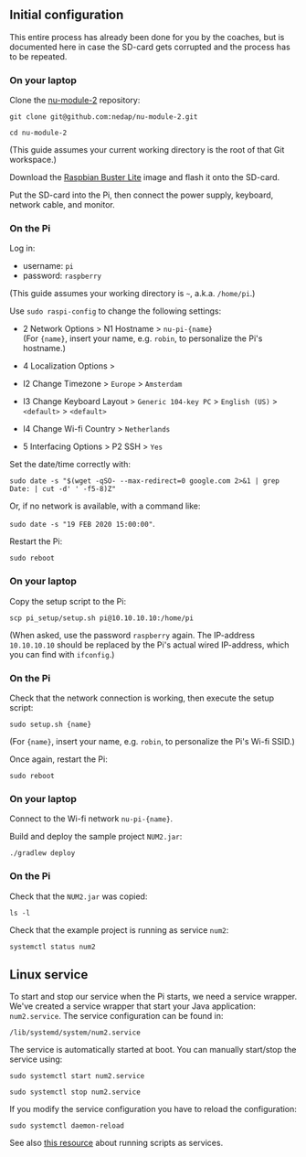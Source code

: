 ## Initial configuration

This entire process has already been done for you by the coaches, but is documented here in case the SD-card gets corrupted and the process has to be repeated.

### On your laptop

Clone the [nu-module-2](https://github.com/nedap/nu-module-2) repository:

`git clone git@github.com:nedap/nu-module-2.git`

`cd nu-module-2`

(This guide assumes your current working directory is the root of that Git workspace.)

Download the [Raspbian Buster Lite](https://www.raspberrypi.org/downloads/raspbian/) image and flash it onto the SD-card.

Put the SD-card into the Pi, then connect the power supply, keyboard, network cable, and monitor.

### On the Pi

Log in:

* username: `pi`
* password: `raspberry`

(This guide assumes your working directory is `~`, a.k.a. `/home/pi`.)

Use `sudo raspi-config` to change the following settings:

* 2 Network Options > N1 Hostname > `nu-pi-{name}`<br>(For `{name}`, insert your name, e.g. `robin`, to personalize the Pi's hostname.)

* 4 Localization Options >
 * I2 Change Timezone > `Europe` > `Amsterdam`
 * I3 Change Keyboard Layout > `Generic 104-key PC` > `English (US)` > `<default>` > `<default>`
 * I4 Change Wi-fi Country > `Netherlands`
* 5 Interfacing Options > P2 SSH > `Yes`

Set the date/time correctly with:

`sudo date -s "$(wget -qSO- --max-redirect=0 google.com 2>&1 | grep Date: | cut -d' ' -f5-8)Z"`

Or, if no network is available, with a command like:

`sudo date -s "19 FEB 2020 15:00:00"`.

Restart the Pi:

`sudo reboot`

### On your laptop

Copy the setup script to the Pi:

`scp pi_setup/setup.sh pi@10.10.10.10:/home/pi`

(When asked, use the password `raspberry` again. The IP-address `10.10.10.10` should be replaced by the Pi's actual wired IP-address, which you can find with `ifconfig`.)

### On the Pi

Check that the network connection is working, then execute the setup script:

`sudo setup.sh {name}`

(For `{name}`, insert your name, e.g. `robin`, to personalize the Pi's Wi-fi SSID.)

Once again, restart the Pi:

`sudo reboot`

### On your laptop

Connect to the Wi-fi network `nu-pi-{name}`.

Build and deploy the sample project `NUM2.jar`:

`./gradlew deploy`

### On the Pi

Check that the `NUM2.jar` was copied:

`ls -l`

Check that the example project is running as service `num2`:

`systemctl status num2`



## Linux service

To start and stop our service when the Pi starts, we need a service wrapper. We've created a service wrapper that start your Java application: `num2.service`. The service configuration can be found in:

`/lib/systemd/system/num2.service`

The service is automatically started at boot. You can manually start/stop the service using:

`sudo systemctl start num2.service`

`sudo systemctl stop num2.service`

If you modify the service configuration you have to reload the configuration:

`sudo systemctl daemon-reload`

See also [this resource](http://www.diegoacuna.me/how-to-run-a-script-as-a-service-in-raspberry-pi-raspbian-jessie/) about running scripts as services.

